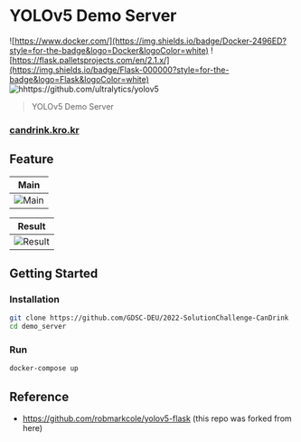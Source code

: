# YOLOv5 Demo Server

![https://www.docker.com/](https://img.shields.io/badge/Docker-2496ED?style=for-the-badge&logo=Docker&logoColor=white)
![https://flask.palletsprojects.com/en/2.1.x/](https://img.shields.io/badge/Flask-000000?style=for-the-badge&logo=Flask&logoColor=white)
![hhttps://github.com/ultralytics/yolov5](https://img.shields.io/badge/YOLO-00FFFF?style=for-the-badge&logo=YOLO&logoColor=black)

> YOLOv5 Demo Server

### [candrink.kro.kr](candrink.kro.kr)  

## Feature

| **Main** | 
| :---: | 
| ![Main](https://user-images.githubusercontent.com/83541246/170990222-7f111653-0b3f-4a2f-891d-705a07395dce.png)| 

| **Result** | 
| :---: | 
| ![Result](https://user-images.githubusercontent.com/83541246/170990232-bd3f136b-57f3-47df-81c3-a76db743c0b6.png)| 


## Getting Started  

### Installation

```sh
git clone https://github.com/GDSC-DEU/2022-SolutionChallenge-CanDrink
cd demo_server
```

### Run

```sh
docker-compose up
```

## Reference
- https://github.com/robmarkcole/yolov5-flask (this repo was forked from here)